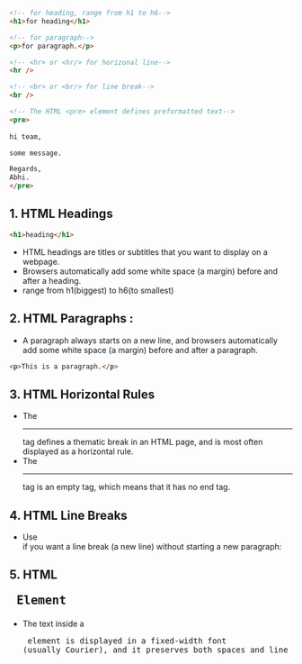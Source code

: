 ```html
<!-- for heading, range from h1 to h6-->
<h1>for heading</h1>

<!-- for paragraph-->
<p>for paragraph.</p>

<!-- <hr> or <hr/> for horizonal line-->
<hr />

<!-- <br> or <br/> for line break-->
<br />

<!-- The HTML <pre> element defines preformatted text-->
<pre>
 
hi team,

some message.

Regards,
Abhi.
</pre>
```

## 1. HTML Headings

```html
<h1>heading</h1>
```

- HTML headings are titles or subtitles that you want to display on a webpage.
- Browsers automatically add some white space (a margin) before and after a heading.
- range from h1(biggest) to h6(to smallest)

## 2. HTML Paragraphs :

- A paragraph always starts on a new line, and browsers automatically add some white space (a margin) before and after a paragraph.

```html
<p>This is a paragraph.</p>
```

## 3. HTML Horizontal Rules

- The <hr> tag defines a thematic break in an HTML page, and is most often displayed as a horizontal rule.
- The <hr> tag is an empty tag, which means that it has no end tag.

## 4. HTML Line Breaks

- Use <br> if you want a line break (a new line) without starting a new paragraph:

## 5. HTML <pre> Element

- The text inside a <pre> element is displayed in a fixed-width font (usually Courier), and it preserves both spaces and line breaks:
